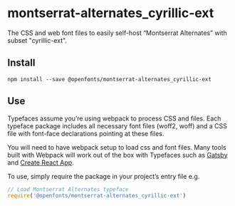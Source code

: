 
# montserrat-alternates_cyrillic-ext

The CSS and web font files to easily self-host “Montserrat Alternates” with subset "cyrillic-ext".

## Install

`npm install --save @openfonts/montserrat-alternates_cyrillic-ext`

## Use

Typefaces assume you’re using webpack to process CSS and files. Each typeface
package includes all necessary font files (woff2, woff) and a CSS file with
font-face declarations pointing at these files.

You will need to have webpack setup to load css and font files. Many tools built
with Webpack will work out of the box with Typefaces such as [Gatsby](https://github.com/gatsbyjs/gatsby)
and [Create React App](https://github.com/facebookincubator/create-react-app).

To use, simply require the package in your project’s entry file e.g.

```javascript
// Load Montserrat Alternates typeface
require('@openfonts/montserrat-alternates_cyrillic-ext')
```
